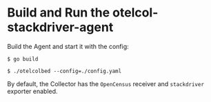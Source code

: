 # Build and Run the otelcol-stackdriver-agent

Build the Agent and start it with the config:

```
$ go build

$ ./otelcolbed --config=./config.yaml
```
 
By default, the Collector has the `OpenCensus` receiver and `stackdriver` exporter enabled.



